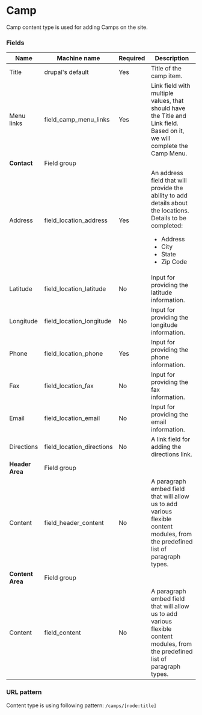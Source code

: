 # Camp
Camp content type is used for adding Camps on the site.

### Fields
| Name  | Machine name | Required | Description |
| ------------- | ------------- | ------------- | ------------- |
| Title  | drupal's default  | Yes | Title of the camp item. |
| Menu links | field\_camp\_menu_links  | Yes | Link field with multiple values, that should have the Title and Link field. Based on it, we will complete the Camp Menu. |
| **Contact** | Field group |||
| Address | field\_location_address | Yes | An address field that will provide the ability to add details about the locations. Details to be completed: <ul><li>Address</li><li>City</li><li>State</li><li>Zip Code</li></ul> |
| Latitude | field\_location_latitude | No | Input for providing the latitude information. |
| Longitude | field\_location_longitude | No | Input for providing the longitude information. |
| Phone | field\_location_phone | Yes | Input for providing the phone information. |
| Fax | field\_location_fax | No | Input for providing the fax information. |
| Email | field\_location_email | No | Input for providing the email information. |
| Directions | field\_location_directions | No | A link field for adding the directions link. |
| **Header Area** | Field group |||
| Content | field\_header_content | No | A paragraph embed field that will allow us to add various flexible content modules, from the predefined list of paragraph types. |
| **Content Area** | Field group |||
| Content | field_content | No | A paragraph embed field that will allow us to add various flexible content modules, from the predefined list of paragraph types. |

### URL pattern

Content type is using following pattern:
`/camps/[node:title]`
